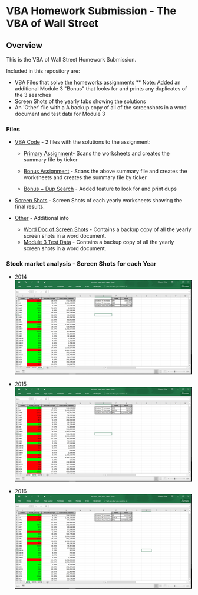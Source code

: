 # VBA Homework Submission - The VBA of Wall Street

## Overview

This is the VBA of Wall Street Homework Submission.

Included in this repository are: 
* VBA Files that solve the homeworks assignments
  ** Note: Added an additional Module 3 "Bonus" that looks for and prints any duplicates of the 3 searches 
* Screen Shots of the yearly tabs showing the solutions
* An 'Other' file with a A backup copy of all of the screenshots in a word document and test data for Module 3


### Files

* [VBA Code](Code) - 2 files with the solutions to the assignment:

  * [Primary Assignment](Code/VBA_Challenge_-_Wall_Street_Primary_Assignment.bas)- Scans the worksheets and creates the summary file by ticker

  * [Bonus Assignment](Code/VBA_Challenge_-_Wall_Street_Bonus_Assignment.bas) - Scans the above summary file and creates the worksheets and creates the summary file by ticker

  * [Bonus + Dup Search](Code/VBA_Challenge_-_Wall_Street_Bonus_Assignment_With_Dup_Check.bas) - Added feature to look for and print dups

* [Screen Shots](Images) - Screen Shots of each yearly worksheets showing the final results.

* [Other](Other) - Additional info  

  * [Word Doc of Screen Shots](Other/VBA_Wall_Street_Screenshots.docx) - Contains a backup copy of all the yearly screen shots in a word document.
  * [Module 3 Test Data](Other/Module_3_Test_Data_With_Dups.xlsm) - Contains a backup copy of all the yearly screen shots in a word document.

  
### Stock market analysis - Screen Shots for each Year

* 2014
![stock Market](Images/year_2014.jpg)

* 2015
![stock Market](Images/year_2015.jpg)

* 2016
![stock Market](Images/year_2016.jpg)